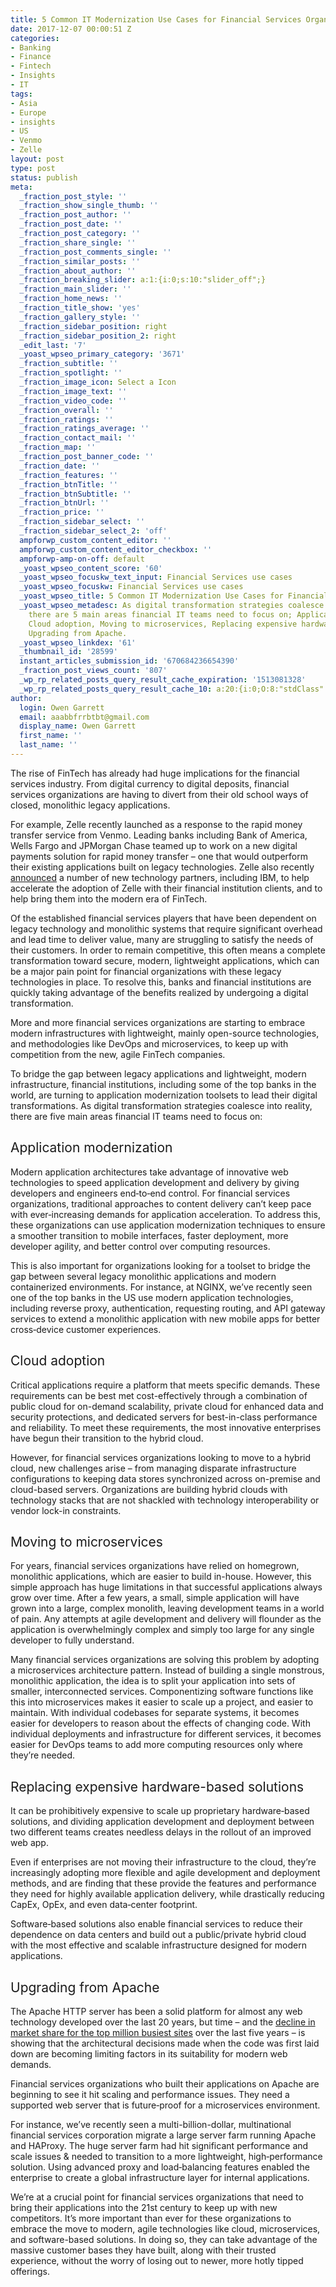 ```yaml
---
title: 5 Common IT Modernization Use Cases for Financial Services Organizations
date: 2017-12-07 00:00:51 Z
categories:
- Banking
- Finance
- Fintech
- Insights
- IT
tags:
- Asia
- Europe
- insights
- US
- Venmo
- Zelle
layout: post
type: post
status: publish
meta:
  _fraction_post_style: ''
  _fraction_show_single_thumb: ''
  _fraction_post_author: ''
  _fraction_post_date: ''
  _fraction_post_category: ''
  _fraction_share_single: ''
  _fraction_post_comments_single: ''
  _fraction_similar_posts: ''
  _fraction_about_author: ''
  _fraction_breaking_slider: a:1:{i:0;s:10:"slider_off";}
  _fraction_main_slider: ''
  _fraction_home_news: ''
  _fraction_title_show: 'yes'
  _fraction_gallery_style: ''
  _fraction_sidebar_position: right
  _fraction_sidebar_position_2: right
  _edit_last: '7'
  _yoast_wpseo_primary_category: '3671'
  _fraction_subtitle: ''
  _fraction_spotlight: ''
  _fraction_image_icon: Select a Icon
  _fraction_image_text: ''
  _fraction_video_code: ''
  _fraction_overall: ''
  _fraction_ratings: ''
  _fraction_ratings_average: ''
  _fraction_contact_mail: ''
  _fraction_map: ''
  _fraction_post_banner_code: ''
  _fraction_date: ''
  _fraction_features: ''
  _fraction_btnTitle: ''
  _fraction_btnSubtitle: ''
  _fraction_btnUrl: ''
  _fraction_price: ''
  _fraction_sidebar_select: ''
  _fraction_sidebar_select_2: 'off'
  ampforwp_custom_content_editor: ''
  ampforwp_custom_content_editor_checkbox: ''
  ampforwp-amp-on-off: default
  _yoast_wpseo_content_score: '60'
  _yoast_wpseo_focuskw_text_input: Financial Services use cases
  _yoast_wpseo_focuskw: Financial Services use cases
  _yoast_wpseo_title: 5 Common IT Modernization Use Cases for Financial Services Organizations
  _yoast_wpseo_metadesc: As digital transformation strategies coalesce into reality,
    there are 5 main areas financial IT teams need to focus on; Application modernization,
    Cloud adoption, Moving to microservices, Replacing expensive hardware-based solutions,
    Upgrading from Apache.
  _yoast_wpseo_linkdex: '61'
  _thumbnail_id: '28599'
  instant_articles_submission_id: '670684236654390'
  _fraction_post_views_count: '807'
  _wp_rp_related_posts_query_result_cache_expiration: '1513081328'
  _wp_rp_related_posts_query_result_cache_10: a:20:{i:0;O:8:"stdClass":2:{s:7:"post_id";s:5:"27136";s:5:"score";s:18:"157.79608936521305";}i:1;O:8:"stdClass":2:{s:7:"post_id";s:5:"27343";s:5:"score";s:18:"156.63434180316403";}i:2;O:8:"stdClass":2:{s:7:"post_id";s:5:"24849";s:5:"score";s:18:"156.30428336906974";}i:3;O:8:"stdClass":2:{s:7:"post_id";s:5:"26953";s:5:"score";s:18:"155.37149087123294";}i:4;O:8:"stdClass":2:{s:7:"post_id";s:5:"25125";s:5:"score";s:17:"153.8639472661399";}i:5;O:8:"stdClass":2:{s:7:"post_id";s:5:"28403";s:5:"score";s:17:"153.3425095614504";}i:6;O:8:"stdClass":2:{s:7:"post_id";s:5:"23816";s:5:"score";s:18:"149.55525272309893";}i:7;O:8:"stdClass":2:{s:7:"post_id";s:5:"27157";s:5:"score";s:18:"107.61431061732127";}i:8;O:8:"stdClass":2:{s:7:"post_id";s:5:"23933";s:5:"score";s:17:"106.7338899898785";}i:9;O:8:"stdClass":2:{s:7:"post_id";s:5:"27799";s:5:"score";s:18:"105.65230169932013";}i:10;O:8:"stdClass":2:{s:7:"post_id";s:5:"28326";s:5:"score";s:18:"103.92686119141004";}i:11;O:8:"stdClass":2:{s:7:"post_id";s:5:"24579";s:5:"score";s:18:"102.99794433858881";}i:12;O:8:"stdClass":2:{s:7:"post_id";s:5:"23489";s:5:"score";s:18:"102.71492017425837";}i:13;O:8:"stdClass":2:{s:7:"post_id";s:5:"28500";s:5:"score";s:16:"99.9569428466794";}i:14;O:8:"stdClass":2:{s:7:"post_id";s:5:"28590";s:5:"score";s:17:"99.50212947207626";}i:15;O:8:"stdClass":2:{s:7:"post_id";s:5:"28530";s:5:"score";s:17:"99.50212947207626";}i:16;O:8:"stdClass":2:{s:7:"post_id";s:5:"23027";s:5:"score";s:17:"98.82394454273094";}i:17;O:8:"stdClass":2:{s:7:"post_id";s:5:"24203";s:5:"score";s:17:"97.83984085783234";}i:18;O:8:"stdClass":2:{s:7:"post_id";s:5:"28200";s:5:"score";s:17:"97.80310777005978";}i:19;O:8:"stdClass":2:{s:7:"post_id";s:5:"26449";s:5:"score";s:17:"97.56109361079983";}}
author:
  login: Owen Garrett
  email: aaabbfrrbtbt@gmail.com
  display_name: Owen Garrett
  first_name: ''
  last_name: ''
---
```


<p><span style="font-weight: 400;">The rise of FinTech has already had huge implications for the financial services industry. From digital currency to digital deposits, financial services organizations are having to divert from their old school ways of closed, monolithic legacy applications.</span></p>
<p><span style="font-weight: 400;">For example, Zelle recently launched as a response to the rapid money transfer service from Venmo. Leading banks including Bank of America, Wells Fargo and JPMorgan Chase teamed up to work on a new digital payments solution for rapid money transfer – one that would outperform their existing applications built on legacy technologies. Zelle also recently</span><a href="https://www.prnewswire.com/news-releases/zelle-expands-partner-ecosystem-300541833.html"><span style="font-weight: 400;"> announced</span></a><span style="font-weight: 400;"> a number of new technology partners, including IBM, to help accelerate the adoption of Zelle with their financial institution clients, and to help bring them into the modern era of FinTech.</span></p>
<p><span style="font-weight: 400;">Of the established financial services players that have been dependent on legacy technology and monolithic systems that require significant overhead and lead time to deliver value, many are struggling to satisfy the needs of their customers. In order to remain competitive, this often means a complete transformation toward secure, modern, lightweight applications, which can be a major pain point for financial organizations with these legacy technologies in place. To resolve this, banks and financial institutions are quickly taking advantage of the benefits realized by undergoing a digital transformation. </span></p>
<p><span style="font-weight: 400;">More and more financial services organizations are starting to embrace modern infrastructures with lightweight, mainly open-source technologies, and methodologies like DevOps and microservices, to keep up with competition from the new, agile FinTech companies.</span></p>
<p><span style="font-weight: 400;">To bridge the gap between legacy applications and lightweight, modern infrastructure, financial institutions, including some of the top banks in the world, are turning to application modernization toolsets to lead their digital transformations. As digital transformation strategies coalesce into reality, there are five main areas financial IT teams need to focus on:</span></p>
<h2><span style="font-weight: 400;">Application modernization</span></h2>
<p><span style="font-weight: 400;">Modern application architectures take advantage of innovative web technologies to speed application development and delivery by giving developers and engineers end‑to‑end control. For financial services organizations, traditional approaches to content delivery can’t keep pace with ever‑increasing demands for application acceleration. To address this, these organizations can use application modernization techniques to ensure a smoother transition to mobile interfaces, faster deployment, more developer agility, and better control over computing resources.</span></p>
<p><span style="font-weight: 400;">This is also important for organizations looking for a toolset to bridge the gap between several legacy monolithic applications and modern containerized environments. For instance, at NGINX, we’ve recently seen one of the top banks in the US use modern application technologies, including reverse proxy, authentication, requesting routing, and API gateway services to extend a monolithic application with new mobile apps for better cross‐device customer experiences.</span></p>
<h2><span style="font-weight: 400;">Cloud adoption</span></h2>
<p><span style="font-weight: 400;">Critical applications require a platform that meets specific demands. These requirements can be best met cost-effectively through a combination of public cloud for on-demand scalability, private cloud for enhanced data and security protections, and dedicated servers for best-in-class performance and reliability. To meet these requirements, the most innovative enterprises have begun their transition to the hybrid cloud.</span></p>
<p><span style="font-weight: 400;">However, for financial services organizations looking to move to a hybrid cloud, new challenges arise – from managing disparate infrastructure configurations to keeping data stores synchronized across on-premise and cloud-based servers. Organizations are building hybrid clouds with technology stacks that are not shackled with technology interoperability or vendor lock-in constraints.</span></p>
<h2><span style="font-weight: 400;">Moving to microservices</span></h2>
<p><span style="font-weight: 400;">For years, financial services organizations have relied on homegrown, monolithic applications, which are easier to build in-house. However, this simple approach has huge limitations in that successful applications always grow over time. After a few years, a small, simple application will have grown into a large, complex monolith, leaving development teams in a world of pain. Any attempts at agile development and delivery will flounder as the application is overwhelmingly complex and simply too large for any single developer to fully understand.</span></p>
<p><span style="font-weight: 400;">Many financial services organizations are solving this problem by adopting a microservices architecture pattern. Instead of building a single monstrous, monolithic application, the idea is to split your application into sets of smaller, interconnected services. Componentizing software functions like this into microservices makes it easier to scale up a project, and easier to maintain. With individual codebases for separate systems, it becomes easier for developers to reason about the effects of changing code. With individual deployments and infrastructure for different services, it becomes easier for DevOps teams to add more computing resources only where they’re needed.</span></p>
<h2><span style="font-weight: 400;">Replacing expensive hardware-based solutions</span></h2>
<p><span style="font-weight: 400;">It can be prohibitively expensive to scale up proprietary hardware‑based solutions, and dividing application development and deployment between two different teams creates needless delays in the rollout of an improved web app.</span></p>
<p><span style="font-weight: 400;">Even if enterprises are not moving their infrastructure to the cloud, they’re increasingly adopting more flexible and agile development and deployment methods, and are finding that these provide the features and performance they need for highly available application delivery, while drastically reducing CapEx, OpEx, and even data‑center footprint.</span></p>
<p><span style="font-weight: 400;">Software‐based solutions also enable financial services to reduce their dependence on data centers and build out a public/private hybrid cloud with the most effective and scalable infrastructure designed for modern applications.</span></p>
<h2><span style="font-weight: 400;">Upgrading from Apache</span></h2>
<p><span style="font-weight: 400;">The Apache HTTP server has been a solid platform for almost any web technology developed over the last 20 years, but time – and the </span><a href="https://news.netcraft.com/archives/2017/11/21/november-2017-web-server-survey.html"><span style="font-weight: 400;">decline in market share for the top million busiest sites</span></a><span style="font-weight: 400;"> over the last five years – is showing that the architectural decisions made when the code was first laid down are becoming limiting factors in its suitability for modern web demands.</span></p>
<p><span style="font-weight: 400;">Financial services organizations who built their applications on Apache are beginning to see it hit scaling and performance issues. They need a supported web server that is future‐proof for a microservices environment.</span></p>
<p><span style="font-weight: 400;">For instance, we’ve recently seen a multi-billion-dollar, multinational financial services corporation migrate a large server farm running Apache and HAProxy. The huge server farm had hit significant performance and scale issues &amp; needed to transition to a more lightweight, high‐performance solution. Using advanced proxy and load‐balancing features enabled the enterprise to create a global infrastructure layer for internal applications.</span></p>
<p><span style="font-weight: 400;">We’re at a crucial point for financial services organizations that need to bring their applications into the 21st century to keep up with new competitors. It’s more important than ever for these organizations to embrace the move to modern, agile technologies like cloud, microservices, and software-based solutions. In doing so, they can take advantage of the massive customer bases they have built, along with their trusted experience, without the worry of losing out to newer, more hotly tipped offerings.</span></p>
